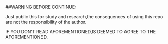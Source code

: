 ##WARNING BEFORE CONTINUE:

Just public this for study and research,the consequences of using this repo are not the responsibility of the author.

IF YOU DON'T READ AFOREMENTIONED,IS DEEMED TO AGREE TO THE AFOREMENTIONED.
